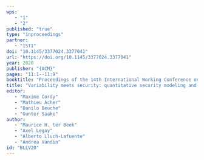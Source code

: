 ```yaml
---
wps: 
   - "1"
   - "2"
published: "true"
type: "inproceedings"
partner: 
   - "ISTI"
doi: "10.1145/3377024.3377041"
url: "https://doi.org/10.1145/3377024.3377041"
year: 2020
publisher: "{ACM}"
pages: "11:1--11:9"
booktitle: "Proceedings of the 14th International Working Conference on Variability  Modelling of Software-Intensive Systems (VaMoS 2020)"
title: "Variability meets security: quantitative security modeling and analysis of highly customizable attack scenarios"
editor: 
   - "Maxime Cordy"
   - "Mathieu Acher"
   - "Danilo Beuche"
   - "Gunter Saake"
author: 
   - "Maurice H. ter Beek"
   - "Axel Legay"
   - "Alberto Lluch-Lafuente"
   - "Andrea Vandin"
id: "BLLV20"
---
```

